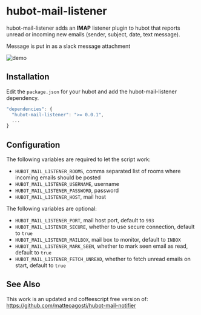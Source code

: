 # hubot-mail-listener

hubot-mail-listener adds an **IMAP** listener plugin to hubot that reports
unread or incoming new emails (sender, subject, date, text message).

Message is put in as a slack message attachment

![demo](https://raw.githubusercontent.com/gangstead/hubot-mail-listener/master/demo.png)

## Installation

Edit the `package.json` for your hubot and add the hubot-mail-listener
dependency.

```javascript
"dependencies": {
  "hubot-mail-listener": ">= 0.0.1",
  ...
}
```

## Configuration

The following variables are required to let the script work:

* `HUBOT_MAIL_LISTENER_ROOMS`, comma separated list of rooms where incoming emails should be posted
* `HUBOT_MAIL_LISTENER_USERNAME`, username
* `HUBOT_MAIL_LISTENER_PASSWORD`, password
* `HUBOT_MAIL_LISTENER_HOST`, mail host

The following variables are optional:

* `HUBOT_MAIL_LISTENER_PORT`, mail host port, default to `993`
* `HUBOT_MAIL_LISTENER_SECURE`, whether to use secure connection, default to `true`
* `HUBOT_MAIL_LISTENER_MAILBOX`, mail box to monitor, default to `INBOX`
* `HUBOT_MAIL_LISTENER_MARK_SEEN`, whether to mark seen email as read, default to `true`
* `HUBOT_MAIL_LISTENER_FETCH_UNREAD`, whether to fetch unread emails on start, default to `true`

## See Also

This work is an updated and coffeescript free version of: https://github.com/matteoagosti/hubot-mail-notifier
